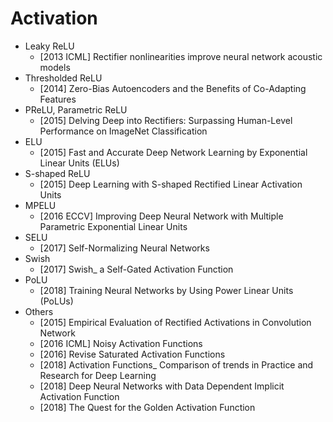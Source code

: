 # Activation
- Leaky ReLU
    - [2013 ICML] Rectifier nonlinearities improve neural network acoustic models
- Thresholded ReLU
    - [2014] Zero-Bias Autoencoders and the Benefits of Co-Adapting Features
- PReLU, Parametric ReLU
    - [2015] Delving Deep into Rectifiers: Surpassing Human-Level Performance on ImageNet Classification
- ELU
    - [2015] Fast and Accurate Deep Network Learning by Exponential Linear Units (ELUs)
- S-shaped ReLU
    - [2015] Deep Learning with S-shaped Rectified Linear Activation Units
- MPELU
    - [2016 ECCV] Improving Deep Neural Network with Multiple Parametric Exponential Linear Units
- SELU
    - [2017] Self-Normalizing Neural Networks
- Swish
    - [2017] Swish_ a Self-Gated Activation Function
- PoLU
    - [2018] Training Neural Networks by Using Power Linear Units (PoLUs)
- Others
    - [2015] Empirical Evaluation of Rectified Activations in Convolution Network
    - [2016 ICML] Noisy Activation Functions
    - [2016] Revise Saturated Activation Functions
    - [2018] Activation Functions_ Comparison of trends in Practice and Research for Deep Learning
    - [2018] Deep Neural Networks with Data Dependent Implicit Activation Function
    - [2018] The Quest for the Golden Activation Function
    
    